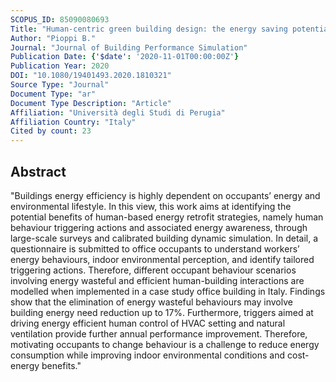```yaml
---
SCOPUS_ID: 85090080693
Title: "Human-centric green building design: the energy saving potential of occupants’ behaviour enhancement in the office environment"
Author: "Pioppi B."
Journal: "Journal of Building Performance Simulation"
Publication Date: {'$date': '2020-11-01T00:00:00Z'}
Publication Year: 2020
DOI: "10.1080/19401493.2020.1810321"
Source Type: "Journal"
Document Type: "ar"
Document Type Description: "Article"
Affiliation: "Università degli Studi di Perugia"
Affiliation Country: "Italy"
Cited by count: 23
---
```


## Abstract
"Buildings energy efficiency is highly dependent on occupants’ energy and environmental lifestyle. In this view, this work aims at identifying the potential benefits of human-based energy retrofit strategies, namely human behaviour triggering actions and associated energy awareness, through large-scale surveys and calibrated building dynamic simulation. In detail, a questionnaire is submitted to office occupants to understand workers’ energy behaviours, indoor environmental perception, and identify tailored triggering actions. Therefore, different occupant behaviour scenarios involving energy wasteful and efficient human-building interactions are modelled when implemented in a case study office building in Italy. Findings show that the elimination of energy wasteful behaviours may involve building energy need reduction up to 17%. Furthermore, triggers aimed at driving energy efficient human control of HVAC setting and natural ventilation provide further annual performance improvement. Therefore, motivating occupants to change behaviour is a challenge to reduce energy consumption while improving indoor environmental conditions and cost-energy benefits."
